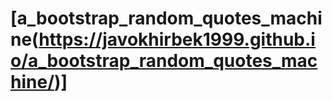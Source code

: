# [a_bootstrap_random_quotes_machine(https://javokhirbek1999.github.io/a_bootstrap_random_quotes_machine/)]
